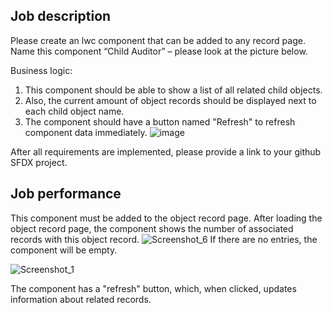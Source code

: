 ## Job description
Please create an lwc component that can be added to any record page. Name this component “Child Auditor” – please look at the picture below.

Business logic:
1)	This component should be able to show a list of all related child objects.
2)	Also, the current amount of object records should be displayed next to each child object name.
3)	The component should have a button named "Refresh" to refresh component data immediately.
![image](https://user-images.githubusercontent.com/84872903/138103977-a146553b-58b2-49dd-bb94-68eab262176a.png)

After all requirements are implemented, please provide a link to your github SFDX project. 
## Job performance
This component must be added to the object record page. After loading the object record page, the component shows the number of associated records with this object record. 
![Screenshot_6](https://user-images.githubusercontent.com/84872903/138104249-f39cb36b-94e9-4c73-a116-de803a047380.png)
If there are no entries, the component will be empty.

![Screenshot_1](https://user-images.githubusercontent.com/84872903/138104258-4b6ee354-4342-49cc-86a2-850209edb26d.png)

The component has a "refresh" button, which, when clicked, updates information about related records.

